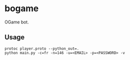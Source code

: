 # bogame
OGame bot.

## Usage

```
protoc player.proto --python_out=.
python main.py -c=fr -n=146 -u=<EMAIL> -p=<PASSWORD> -v
```
